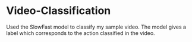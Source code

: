 # Video-Classification
Used the SlowFast model to classify my sample video.
The model gives a label which corresponds to the action classified in the video.
